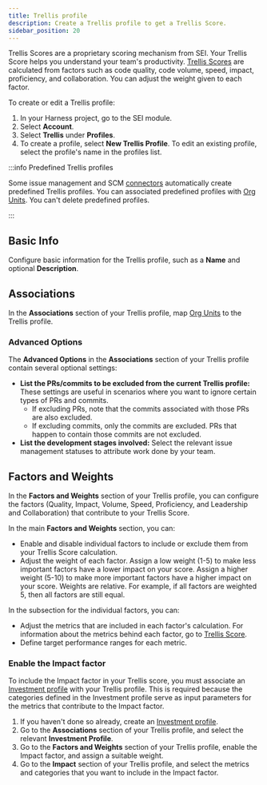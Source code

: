 ```yaml
---
title: Trellis profile
description: Create a Trellis profile to get a Trellis Score.
sidebar_position: 20
---
```


Trellis Scores are a proprietary scoring mechanism from SEI. Your Trellis Score helps you understand your team's productivity. [Trellis Scores](../sei-metrics-and-insights/trellis-score.md) are calculated from factors such as code quality, code volume, speed, impact, proficiency, and collaboration. You can adjust the weight given to each factor.

To create or edit a Trellis profile:

1. In your Harness project, go to the SEI module.
2. Select **Account**.
3. Select **Trellis** under **Profiles**.
4. To create a profile, select **New Trellis Profile**. To edit an existing profile, select the profile's name in the profiles list.

:::info Predefined Trellis profiles

Some issue management and SCM [connectors](/docs/category/connectors-and-integrations) automatically create predefined Trellis profiles. You can associated predefined profiles with [Org Units](../sei-pivot-points/manage-org-units.md). You can't delete predefined profiles.

<!-- image Trellis_home_add_integrations.png - Trellis Score Profiles before integrating SCM or Issue Management tools -->
<!-- image .gitbook/assets/Trellis\_profiles\_home.png - Trellis Score Profiles page with Predefined profiles -->

:::

## Basic Info

Configure basic information for the Trellis profile, such as a **Name** and optional **Description**.

## Associations

In the **Associations** section of your Trellis profile, map [Org Units](../sei-pivot-points/manage-org-units.md) to the Trellis profile.

<!-- image .gitbook/assets/OU\_mapping\_profile.png - mapping org units in trellis profile -->

### Advanced Options

The **Advanced Options** in the **Associations** section of your Trellis profile contain several optional settings:

* **List the PRs/commits to be excluded from the current Trellis profile:** These settings are useful in scenarios where you want to ignore certain types of PRs and commits.
  * If excluding PRs, note that the commits associated with those PRs are also excluded.
  * If excluding commits, only the commits are excluded. PRs that happen to contain those commits are not excluded.
* **List the development stages involved:** Select the relevant issue management statuses to attribute work done by your team.

<!-- image .gitbook/assets/Status\_mapping\_advanced\_options.png - Associations section - advanced options -->

## Factors and Weights

In the **Factors and Weights** section of your Trellis profile, you can configure the factors (Quality, Impact, Volume, Speed, Proficiency, and Leadership and Collaboration) that contribute to your Trellis Score.

In the main **Factors and Weights** section, you can:

* Enable and disable individual factors to include or exclude them from your Trellis Score calculation.
* Adjust the weight of each factor. Assign a low weight (1-5) to make less important factors have a lower impact on your score. Assign a higher weight (5-10) to make more important factors have a higher impact on your score. Weights are relative. For example, if all factors are weighted 5, then all factors are still equal.

In the subsection for the individual factors, you can:

* Adjust the metrics that are included in each factor's calculation. For information about the metrics behind each factor, go to [Trellis Score](../sei-metrics-and-insights/trellis-score.md).
* Define target performance ranges for each metric.

<!-- image .gitbook/assets/Quality\_factor\_conf (1).png - Adjusting the Quality factor in a Trellis profile -->

### Enable the Impact factor

To include the Impact factor in your Trellis score, you must associate an [Investment profile](./investment-profile.md) with your Trellis profile. This is required because the categories defined in the Investment profile serve as input parameters for the metrics that contribute to the Impact factor.

1. If you haven't done so already, create an [Investment profile](./investment-profile.md).
2. Go to the **Associations** section of your Trellis profile, and select the relevant **Investment Profile**.
3. Go to the **Factors and Weights** section of your Trellis profile, enable the Impact factor, and assign a suitable weight.
4. Go to the **Impact** section of your Trellis profile, and select the metrics and categories that you want to include in the Impact factor.

<!-- image .gitbook/assets/Impact\_profile\_conf.png - Trellis profile - configure impact metrics and categories -->
